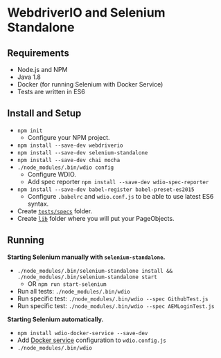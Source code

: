 # WebdriverIO and Selenium Standalone


## Requirements

* Node.js and NPM
* Java 1.8
* Docker (for running Selenium with Docker Service)
* Tests are written in ES6

## Install and Setup

* `npm init`
    * Configure your NPM project.
* `npm install --save-dev webdriverio`
* `npm install --save-dev selenium-standalone`
* `npm install --save-dev chai mocha`
* `./node_modules/.bin/wdio config`
    * Configure WDIO.
    * Add spec reporter `npm install --save-dev wdio-spec-reporter`
* `npm install --save-dev babel-register babel-preset-es2015`
    * Configure `.babelrc` and `wdio.conf.js` to be able to use latest ES6 syntax.
* Create [`tests/specs`](./tests/spec) folder.
* Create [`lib`](./lib) folder where you will put your PageObjects.


## Running

**Starting Selenium manually with `selenium-standalone`.**

* `./node_modules/.bin/selenium-standalone install && ./node_modules/.bin/selenium-standalone start`
    * OR `npm run start-selenium`
* Run all tests: `./node_modules/.bin/wdio`
* Run specific test: `./node_modules/.bin/wdio --spec GithubTest.js`
* Run specific test: `./node_modules/.bin/wdio --spec AEMLoginTest.js`

**Starting Selenium automatically.**

* `npm install wdio-docker-service --save-dev`
* Add [Docker service](https://github.com/stsvilik/wdio-docker-service) configuration to `wdio.config.js`
* `./node_modules/.bin/wdio`